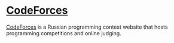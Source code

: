 # [CodeForces](https://codeforces.com/)

[CodeForces](https://codeforces.com/) is a Russian programming contest website that hosts programming competitions and online judging.